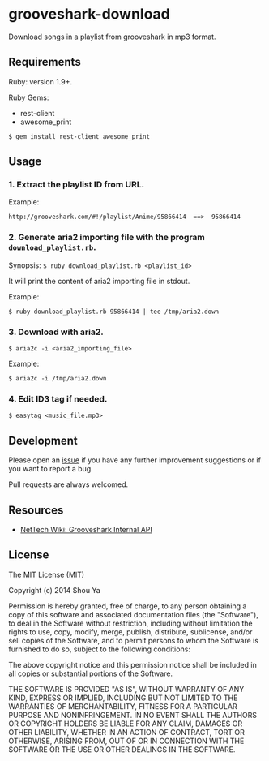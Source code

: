 # grooveshark-download


Download songs in a playlist from grooveshark in mp3 format.


## Requirements

Ruby: version 1.9+.

Ruby Gems:

- rest-client
- awesome_print

`$ gem install rest-client awesome_print`



## Usage
### 1. Extract the playlist ID from URL.


Example:

    http://grooveshark.com/#!/playlist/Anime/95866414  ==>  95866414

### 2. Generate aria2 importing file with the program `download_playlist.rb`.


Synopsis: `$ ruby download_playlist.rb <playlist_id>`

It will print the content of aria2 importing file in stdout.

Example:

    $ ruby download_playlist.rb 95866414 | tee /tmp/aria2.down

### 3. Download with aria2.


    $ aria2c -i <aria2_importing_file>

Example:

    $ aria2c -i /tmp/aria2.down

### 4. Edit ID3 tag if needed.

    $ easytag <music_file.mp3>

## Development

Please open an [issue](https://github.com/shouya/grooveshark-download/issues)
if you have any further improvement suggestions or if you want to report a bug.

Pull requests are always welcomed.

## Resources
* [NetTech Wiki: Grooveshark Internal API](http://nettech.wikia.com/wiki/Grooveshark_Internal_API)

## License
The MIT License (MIT)

Copyright (c) 2014 Shou Ya

Permission is hereby granted, free of charge, to any person obtaining a copy
of this software and associated documentation files (the "Software"), to deal
in the Software without restriction, including without limitation the rights
to use, copy, modify, merge, publish, distribute, sublicense, and/or sell
copies of the Software, and to permit persons to whom the Software is
furnished to do so, subject to the following conditions:

The above copyright notice and this permission notice shall be included in
all copies or substantial portions of the Software.

THE SOFTWARE IS PROVIDED "AS IS", WITHOUT WARRANTY OF ANY KIND, EXPRESS OR
IMPLIED, INCLUDING BUT NOT LIMITED TO THE WARRANTIES OF MERCHANTABILITY,
FITNESS FOR A PARTICULAR PURPOSE AND NONINFRINGEMENT. IN NO EVENT SHALL THE
AUTHORS OR COPYRIGHT HOLDERS BE LIABLE FOR ANY CLAIM, DAMAGES OR OTHER
LIABILITY, WHETHER IN AN ACTION OF CONTRACT, TORT OR OTHERWISE, ARISING FROM,
OUT OF OR IN CONNECTION WITH THE SOFTWARE OR THE USE OR OTHER DEALINGS IN
THE SOFTWARE.




